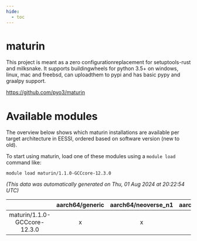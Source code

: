 ```yaml
---
hide:
  - toc
---
```


maturin
=======


This project is meant as a zero configurationreplacement for setuptools-rust and milksnake. It supports buildingwheels for python 3.5+ on windows, linux, mac and freebsd, can uploadthem to pypi and has basic pypy and graalpy support.

https://github.com/pyo3/maturin
# Available modules


The overview below shows which maturin installations are available per target architecture in EESSI, ordered based on software version (new to old).

To start using maturin, load one of these modules using a `module load` command like:

```shell
module load maturin/1.1.0-GCCcore-12.3.0
```

*(This data was automatically generated on Thu, 01 Aug 2024 at 20:22:54 UTC)*  

| |aarch64/generic|aarch64/neoverse_n1|aarch64/neoverse_v1|x86_64/generic|x86_64/amd/zen2|x86_64/amd/zen3|x86_64/amd/zen4|x86_64/intel/haswell|x86_64/intel/skylake_avx512|
| :---: | :---: | :---: | :---: | :---: | :---: | :---: | :---: | :---: | :---: |
|maturin/1.1.0-GCCcore-12.3.0|x|x|x|x|x|x|-|x|x|
